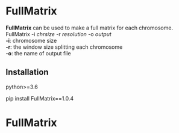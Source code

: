 # FullMatrix
**FullMatrix** can be used to make a full matrix for each chromosome.<br />
FullMatrix -i *chrsize* -r *resolution* -o *output*<br />
**-i**: chromosome size<br />
**-r**: the window size splitting each chromosome<br />
**-o**: the name of output file<br />

## Installation
python>=3.6<br />

pip install FullMatrix==1.0.4<br />
# FullMatrix
